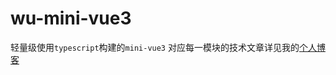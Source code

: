 # wu-mini-vue3

轻量级使用`typescript`构建的`mini-vue3`
对应每一模块的技术文章详见我的[个人博客](https://vvushaolin.com/tags/vue3/)
